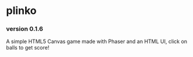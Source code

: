 # plinko
### version 0.1.6
A simple HTML5 Canvas game made with Phaser and an HTML UI, click on balls to get score!
